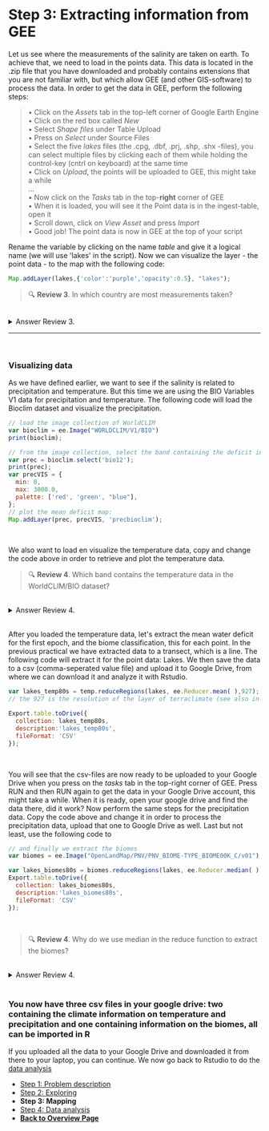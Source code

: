 # Step 3: Extracting information from GEE

Let us see where the measurements of the salinity are taken on earth. To achieve that, we need to load in the points data. This data is located in the .zip file that you have downloaded and probably contains extensions that you are not familiar with, but which allow GEE (and other GIS-software) to process the data. In order to get the data in GEE, perform the following steps:

> • Click on the *Assets* tab in the top-left corner of Google Earth Engine <br />
> • Click on the red box called *New* <br />
> • Select *Shape files* under Table Upload <br />
> • Press on *Select* under Source Files <br />
> • Select the five *lakes* files (the .cpg, .dbf, .prj, .shp, .shx -files), you can select multiple files by clicking each of them while holding the control-key (cntrl on keyboard) at the same time <br />
> • Click on *Upload*, the points will be uploaded to GEE, this might take a while <br />
> ... <br />
> • Now click on the *Tasks* tab in the top-**right** corner of GEE <br />
> • When it is loaded, you will see it the Point data is in the ingest-table, open it <br />
> • Scroll down, click on *View Asset* and press *Import* <br />
> • Good job! The point data is now in GEE at the top of your script <br />

Rename the variable by clicking on the name *table* and give it a logical name (we will use 'lakes' in the script). Now we can visualize the layer - the point data - to the map with the following code: 

```javascript
Map.addLayer(lakes,{'color':'purple','opacity':0.5}, "lakes");
```

> 🔍 **Review 3**. In which country are most measurements taken?

<br />
<details>
<summary>Answer Review 3.</summary>
Most of the data is located within the United States of America.
</details>

***

<br />

### Visualizing data

As we have defined earlier, we want to see if the salinity is related to precipitation and temperature. But this time we are using the BIO Variables V1 data for precipitation and temperature. The following code will load the Bioclim dataset and visualize the precipitation.

```javascript
// load the image collection of WorldCLIM
var bioclim = ee.Image("WORLDCLIM/V1/BIO")
print(bioclim);

// from the image collection, select the band containing the deficit information.
var prec = bioclim.select('bio12');
print(prec); 
var precVIS = {
  min: 0,
  max: 3000.0,
  palette: ['red', 'green', "blue"],
};
// plot the mean deficit map:
Map.addLayer(prec, precVIS, 'precbioclim');
```

<br />

We also want to load en visualize the temperature data, copy and change the code above in order to retrieve and plot the temperature data.

> 🔍 **Review 4**. Which band contains the temperature data in the WorldCLIM/BIO dataset?

<br />
<details>
<summary>Answer Review 4.</summary>
Search for the WorldCLIM/bio dataset in GEE and click on bands. We want to use the annual temperature. Make sure you don't forget to check the scale.
</details>

<br />

After you loaded the temperature data, let's extract the mean water deficit for the first epoch, and the biome classification, this for each point. In the previous practical we have extracted data to a transect, which is a line. The following code will extract it for the point data: Lakes. We then save the data to a csv (comma-seperated value file) and upload it to Google Drive, from where we can download it and analyze it with Rstudio.

```javascript
var lakes_temp80s = temp.reduceRegions(lakes, ee.Reducer.mean( ),927);
// the 927 is the resolution of the layer of terraclimate (see also in the catalogue)

Export.table.toDrive({
  collection: lakes_temp80s,
  description:'lakes_temp80s',
  fileFormat: 'CSV'
}); 
```

<br />

You will see that the csv-files are now ready to be uploaded to your Google Drive when you press on the *tasks* tab in the top-right corner of GEE. Press RUN and then RUN again to get the data in your Google Drive account, this might take a while. When it is ready, open your google drive and find the data there, did it work?
Now perform the same steps for the precipitation data. Copy the code above and change it in order to process the precipitation data, upload that one to Google Drive as well. Last but not least, use the following code to 

```javascript
// and finally we extract the biomes
var biomes = ee.Image("OpenLandMap/PNV/PNV_BIOME-TYPE_BIOME00K_C/v01")

var lakes_biomes80s = biomes.reduceRegions(lakes, ee.Reducer.median( ),1000); // why median here?
Export.table.toDrive({
  collection: lakes_biomes80s,
  description:'lakes_biomes80s',
  fileFormat: 'CSV'
});
```

<br />

> 🔍 **Review 4**. Why do we use median in the reduce function to extract the biomes?

<br />
<details>
<summary>Answer Review 4.</summary>
Because the biome map consists of classes and do not represent a continuous scale such as temperature or precipitation.
</details>

<br />

### You now have three csv files in your google drive: two containing the climate information on temperature and precipitation and one containing information on the biomes, all can be imported in R

If you uploaded all the data to your Google Drive and downloaded it from there to your laptop, you can continue. We now go back to Rstudio to do the [data analysis](Analysis.html)



<nav>
  <ul>
    <li><a href="intro.html">Step 1: Problem description</a></li>
    <li><a href="API.html">Step 2: Exploring</a></li>
    <li><strong>Step 3: Mapping</strong></li>
    <li><a href="Analysis.html">Step 4: Data analysis</a></li>
    <li><a href="../"><b>Back to Overview Page</b></a></li>
  </ul>
</nav>
